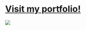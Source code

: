 # [Visit my portfolio!](https://jakemackie.co.uk)

  ![](https://komarev.com/ghpvc/?username=jakemackie&style=flat-square&color=141414&abbreviated=true)

